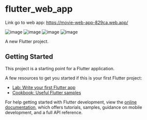 # flutter_web_app
Link go to web app: https://movie-web-app-829ca.web.app/

![image](https://github.com/user-attachments/assets/60c354c3-bc7a-4bad-a134-eb9bebf50ccd)
![image](https://github.com/user-attachments/assets/3b272fad-3a50-4f6d-963e-705ecbc13f69)
![image](https://github.com/user-attachments/assets/356c5aae-1140-46e9-adb6-58979328ef73)
![image](https://github.com/user-attachments/assets/aa237ef7-7055-4d2a-a769-0e16e65eb4e3)


A new Flutter project.

## Getting Started

This project is a starting point for a Flutter application.

A few resources to get you started if this is your first Flutter project:

- [Lab: Write your first Flutter app](https://docs.flutter.dev/get-started/codelab)
- [Cookbook: Useful Flutter samples](https://docs.flutter.dev/cookbook)

For help getting started with Flutter development, view the
[online documentation](https://docs.flutter.dev/), which offers tutorials,
samples, guidance on mobile development, and a full API reference.
